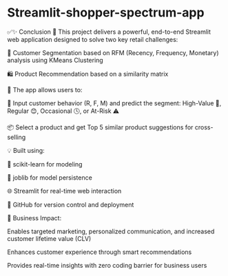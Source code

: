 # Streamlit-shopper-spectrum-app

✅✨ Conclusion
🚀 This project delivers a powerful, end-to-end Streamlit web application designed to solve two key retail challenges:

🎯 Customer Segmentation based on RFM (Recency, Frequency, Monetary) analysis using KMeans Clustering

🛍️ Product Recommendation based on a similarity matrix

🔎 The app allows users to:

🔐 Input customer behavior (R, F, M) and predict the segment:
High-Value 💎, Regular 😊, Occasional 🕓, or At-Risk ⚠️

📦 Select a product and get Top 5 similar product suggestions for cross-selling

💡 Built using:

🧠 scikit-learn for modeling

🧊 joblib for model persistence

🌐 Streamlit for real-time web interaction

📁 GitHub for version control and deployment

🎯 Business Impact:

Enables targeted marketing, personalized communication, and increased customer lifetime value (CLV)

Enhances customer experience through smart recommendations

Provides real-time insights with zero coding barrier for business users
